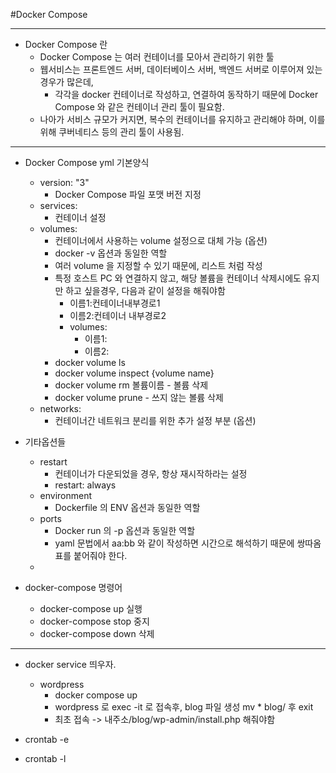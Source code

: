 #Docker Compose

---
- Docker Compose 란
  - Docker Compose 는 여러 컨테이너를 모아서 관리하기 위한 툴
  - 웹서비스는 프론트엔드 서버, 데이터베이스 서버, 백엔드 서버로 이루어져 있는 경우가 많은데,
    - 각각을 docker 컨테이너로 작성하고, 연결하여 동작하기 때문에 Docker Compose 와 같은 컨테이너 관리 툴이 필요함.
  - 나아가 서비스 규모가 커지면, 복수의 컨테이너를 유지하고 관리해야 하며, 이를 위해 쿠버네티스 등의 관리 툴이 사용됨.

---
- Docker Compose yml 기본양식
  - version: "3"
    - Docker Compose 파일 포맷 버전 지정
  - services:
    - 컨테이너 설정
  - volumes:
    - 컨테이너에서 사용하는 volume 설정으로 대체 가능 (옵션)
    - docker -v 옵션과 동일한 역할
    - 여러 volume 을 지정할 수 있기 때문에, 리스트 처럼 작성
    - 특정 호스트 PC 와 연결하지 않고, 해당 볼륨을 컨테이너 삭제시에도 유지만 하고 싶을경우, 다음과 같이 설정을 해줘야함
      - 이름1:컨테이너내부경로1
      - 이름2:컨테이너 내부경로2
      - volumes:
        - 이름1:
        - 이름2:
    - docker volume ls
    - docker volume inspect {volume name}
    - docker volume rm 볼륨이름 - 볼륨 삭제
    - docker volume prune - 쓰지 않는 볼륨 삭제
  - networks:
    - 컨테이너간 네트워크 분리를 위한 추가 설정 부분 (옵션)

- 기타옵션들
  - restart
    - 컨테이너가 다운되었을 경우, 항상 재시작하라는 설정
    - restart: always
  - environment
    - Dockerfile 의 ENV 옵션과 동일한 역할
  - ports
    - Docker run 의 -p 옵션과 동일한 역할
    - yaml 문법에서 aa:bb 와 같이 작성하면 시간으로 해석하기 때문에 쌍따옴표를 붙어줘야 한다.
  - 

- docker-compose 명령어 
  - docker-compose up 실행
  - docker-compose stop 중지
  - docker-compose down 삭제

---

- docker service 띄우자.
  - wordpress
    - docker compose up
    - wordpress 로 exec -it 로 접속후, blog 파일 생성 mv * blog/ 후 exit
    - 최초 접속 -> 내주소/blog/wp-admin/install.php 해줘야함


- crontab -e
- crontab -l




